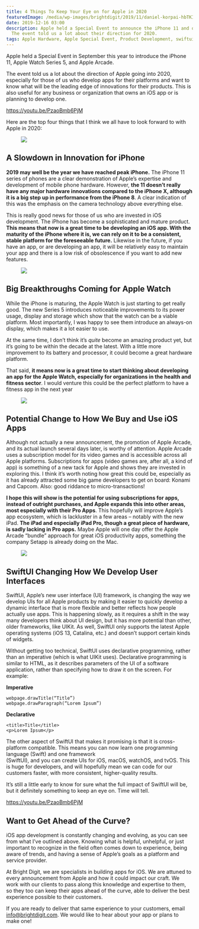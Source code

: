 ```yaml
---
title: 4 Things To Keep Your Eye on for Apple in 2020
featuredImage: /media/wp-images/brightdigit/2019/11/daniel-korpai-hbTKIbuMmBI-unsplash-1024x512.jpg
date: 2019-12-16 03:00
description: Apple held a Special Event to announce the iPhone 11 and other products.
  The event told us a lot about their direction for 2020.
tags: Apple Hardware, Apple Special Event, Product Development, swiftui
---
```

Apple held a Special Event in September this year to introduce the
iPhone 11, Apple Watch Series 5, and Apple Arcade.

The event told us a lot about the direction of Apple going into 2020,
especially for those of us who develop apps for their platforms and want
to know what will be the leading edge of innovations for their products.
This is also useful for any business or organization that owns an iOS
app or is planning to develop one.

https://youtu.be/PzaoBmb6PjM

Here are the top four things that I think we all have to look forward to
with Apple in 2020:

<figure>
<img src="/media/wp-images/brightdigit/2019/11/bagus-hernawan-A6JxK37IlPo-unsplash-1024x512.jpg" class="wp-image-1799" />
</figure>

## A Slowdown in Innovation for iPhone

**2019 may well be the year we have reached peak iPhone.** The iPhone 11
series of phones are a clear demonstration of Apple’s expertise and
development of mobile phone hardware. However, **the 11 doesn’t really
have any major hardware innovations compared to the iPhone X, although
it is a big step up in performance from the iPhone 8**. A clear
indication of this was the emphasis on the camera technology above
everything else.

This is really good news for those of us who are invested in iOS
development. The iPhone has become a sophisticated and mature product.
**This means that now is a great time to be developing an iOS app. With
the maturity of the iPhone where it is, we can rely on it to be a
consistent, stable platform for the foreseeable future.** Likewise in
the future, if you have an app, or are developing an app, it will be
relatively easy to maintain your app and there is a low risk of
obsolescence if you want to add new features.

<figure>
<img src="/media/wp-images/brightdigit/2019/11/daniel-korpai-hbTKIbuMmBI-unsplash-1024x512.jpg" class="wp-image-1800" />
</figure>

## Big Breakthroughs Coming for Apple Watch

While the iPhone is maturing, the Apple Watch is just starting to get
really good. The new Series 5 introduces noticeable improvements to its
power usage, display and storage which show that the watch can be a
viable platform. Most importantly, I was happy to see them introduce an
always-on display, which makes it a lot easier to use.

At the same time, I don’t think it’s *quite* become an amazing product
yet, but it’s going to be within the decade at the latest. With a little
more improvement to its battery and processor, it could become a great
hardware platform.

That said, **it means now is a great time to start thinking about
developing an app for the Apple Watch, especially for organizations in
the health and fitness sector**. I would venture this could be the
perfect platform to have a fitness app in the next year

<figure>
<img src="/media/wp-images/brightdigit/2019/11/roberto-nickson-hLgYtX0rPgw-unsplash-1024x512.jpg" class="wp-image-1801" />
</figure>

## Potential Change to How We Buy and Use iOS Apps

Although not actually a new announcement, the promotion of Apple Arcade,
and its actual launch several days later, is worthy of attention. Apple
Arcade uses a subscription model for its video games and is accessible
across all Apple platforms. Subscriptions for apps (video games are,
after all, a kind of app) is something of a new tack for Apple and shows
they are invested in exploring this. I think it’s worth noting how great
this could be, especially as it has already attracted some big game
developers to get on board: Konami and Capcom. Also: good riddance to
micro-transactions!

**I hope this will show is the potential for using subscriptions for
apps, instead of outright purchases, and Apple expands this into other
areas, most especially with their Pro Apps**. This hopefully will
improve Apple’s app ecosystem, which is lackluster in a few areas –
notably with the new iPad. **The iPad and especially iPad Pro, though a
great piece of hardware, is sadly lacking in Pro apps.** Maybe Apple
will one day offer the Apple Arcade “bundle” approach for great iOS
productivity apps, something the company Setapp is already doing on the
Mac.

<figure>
<img src="/media/wp-images/brightdigit/2019/11/Screen-Shot-2019-11-19-at-1.35.01-PM-1024x512.png" class="wp-image-1802" />
</figure>

## SwiftUI Changing How We Develop User Interfaces

SwiftUI, Apple’s new user interface (UI) framework, is changing the way
we develop UIs for all Apple products by making it easier to quickly
develop a dynamic interface that is more flexible and better reflects
how people actually use apps. This is happening slowly, as it requires a
shift in the way many developers think about UI design, but it has more
potential than other, older frameworks, like UIKit. As well, SwiftUI
only supports the latest Apple operating systems (iOS 13, Catalina,
etc.) and doesn’t support certain kinds of widgets.

Without getting too technical, SwiftUI uses declarative programming,
rather than an imperative (which is what UIKit uses). Declarative
programming is similar to HTML, as it describes parameters of the UI of
a software application, rather than specifying how to draw it on the
screen. For example:

**Imperative**

    webpage.drawTitle(“Title”)
    webpage.drawParagraph(“Lorem Ipsum”) 

**Declarative**

    <title>Title</title>
    <p>Lorem Ipsum</p>

The other aspect of SwiftUI that makes it promising is that it is
cross-platform compatible. This means you can now learn one programming
language (Swift) and one framework  
(SwiftUI), and you can create UIs for iOS, macOS, watchOS, and tvOS.
This is huge for developers, and will hopefully mean we can code for our
customers faster, with more consistent, higher-quality results.

It’s still a little early to know for sure what the full impact of
SwiftUI will be, but it definitely something to keep an eye on. Time
will tell.

https://youtu.be/PzaoBmb6PjM

## Want to Get Ahead of the Curve?

iOS app development is constantly changing and evolving, as you can see
from what I’ve outlined above. Knowing what is helpful, unhelpful, or
just important to recognize in the field often comes down to experience,
being aware of trends, and having a sense of Apple’s goals as a platform
and service provider.

At Bright Digit, we are specialists in building apps for iOS. We are
attuned to every announcement from Apple and how it could impact our
craft. We work with our clients to pass along this knowledge and
expertise to them, so they too can keep their apps ahead of the curve,
able to deliver the best experience possible to their customers.

If you are ready to deliver that same experience to your customers,
email <info@brightdigit.com>. We would like to hear about your app or
plans to make one!
